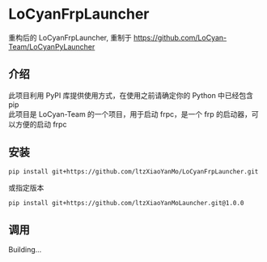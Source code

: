 # LoCyanFrpLauncher
重构后的 LoCyanFrpLauncher, 重制于 <https://github.com/LoCyan-Team/LoCyanPyLauncher>

## 介绍
此项目利用 PyPI 库提供使用方式，在使用之前请确定你的 Python 中已经包含 pip<br>
此项目是 LoCyan-Team 的一个项目，用于启动 frpc，是一个 frp 的启动器，可以方便的启动 frpc

## 安装
```shell
pip install git+https://github.com/ltzXiaoYanMo/LoCyanFrpLauncher.git
```
或指定版本
```shell
pip install git+https://github.com/ltzXiaoYanMoLauncher.git@1.0.0
```

## 调用
Building...
